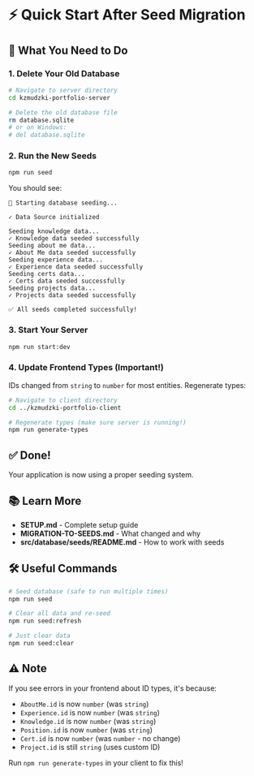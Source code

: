 # ⚡ Quick Start After Seed Migration

## 🎯 What You Need to Do

### 1. Delete Your Old Database

```bash
# Navigate to server directory
cd kzmudzki-portfolio-server

# Delete the old database file
rm database.sqlite
# or on Windows:
# del database.sqlite
```

### 2. Run the New Seeds

```bash
npm run seed
```

You should see:

```
🌱 Starting database seeding...

✓ Data Source initialized

Seeding knowledge data...
✓ Knowledge data seeded successfully
Seeding about me data...
✓ About Me data seeded successfully
Seeding experience data...
✓ Experience data seeded successfully
Seeding certs data...
✓ Certs data seeded successfully
Seeding projects data...
✓ Projects data seeded successfully

✅ All seeds completed successfully!
```

### 3. Start Your Server

```bash
npm run start:dev
```

### 4. Update Frontend Types (Important!)

IDs changed from `string` to `number` for most entities. Regenerate types:

```bash
# Navigate to client directory
cd ../kzmudzki-portfolio-client

# Regenerate types (make sure server is running!)
npm run generate-types
```

## ✅ Done!

Your application is now using a proper seeding system.

## 📚 Learn More

- **SETUP.md** - Complete setup guide
- **MIGRATION-TO-SEEDS.md** - What changed and why
- **src/database/seeds/README.md** - How to work with seeds

## 🛠️ Useful Commands

```bash
# Seed database (safe to run multiple times)
npm run seed

# Clear all data and re-seed
npm run seed:refresh

# Just clear data
npm run seed:clear
```

## ⚠️ Note

If you see errors in your frontend about ID types, it's because:

- `AboutMe.id` is now `number` (was `string`)
- `Experience.id` is now `number` (was `string`)
- `Knowledge.id` is now `number` (was `string`)
- `Position.id` is now `number` (was `string`)
- `Cert.id` is now `number` (was `number` - no change)
- `Project.id` is still `string` (uses custom ID)

Run `npm run generate-types` in your client to fix this!
